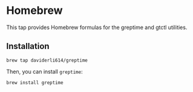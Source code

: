 # Homebrew

This tap provides Homebrew formulas for the greptime and gtctl utilities.

## Installation

```console
brew tap daviderli614/greptime
```

Then, you can install `greptime`:

```console
brew install greptime
```
